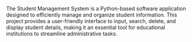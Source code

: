 The Student Management System is a Python-based software application designed to efficiently manage and organize student information. This project provides a user-friendly interface to input, search, delete, and display student details, making it an essential tool for educational institutions to streamline administrative tasks.

